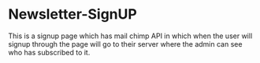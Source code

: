 # Newsletter-SignUP

This is a signup page which has mail chimp API in which when the user will signup through the page will go to their server where the admin can see who has subscribed to it.
